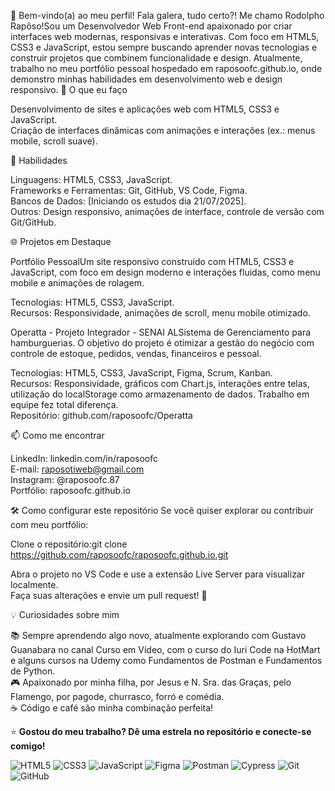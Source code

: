 👋 Bem-vindo(a) ao meu perfil!
Fala galera, tudo certo?! Me chamo Rodolpho Rapôso!Sou um Desenvolvedor Web Front-end apaixonado por criar interfaces web modernas, responsivas e interativas. Com foco em HTML5, CSS3 e JavaScript, estou sempre buscando aprender novas tecnologias e construir projetos que combinem funcionalidade e design. Atualmente, trabalho no meu portfólio pessoal hospedado em raposoofc.github.io, onde demonstro minhas habilidades em desenvolvimento web e design responsivo.
🌟 O que eu faço

Desenvolvimento de sites e aplicações web com HTML5, CSS3 e JavaScript.  
Criação de interfaces dinâmicas com animações e interações (ex.: menus mobile, scroll suave).

🚀 Habilidades

Linguagens: HTML5, CSS3, JavaScript.  
Frameworks e Ferramentas: Git, GitHub, VS Code, Figma.  
Bancos de Dados: [Iniciando os estudos dia 21/07/2025].  
Outros: Design responsivo, animações de interface, controle de versão com Git/GitHub.

🌐 Projetos em Destaque

Portfólio PessoalUm site responsivo construído com HTML5, CSS3 e JavaScript, com foco em design moderno e interações fluidas, como menu mobile e animações de rolagem.  

Tecnologias: HTML5, CSS3, JavaScript.  
Recursos: Responsividade, animações de scroll, menu mobile otimizado.


Operatta - Projeto Integrador - SENAI ALSistema de Gerenciamento para hamburguerias. O objetivo do projeto é otimizar a gestão do negócio com controle de estoque, pedidos, vendas, financeiros e pessoal.  

Tecnologias: HTML5, CSS3, JavaScript, Figma, Scrum, Kanban.  
Recursos: Responsividade, gráficos com Chart.js, interações entre telas, utilização do localStorage como armazenamento de dados. Trabalho em equipe fez total diferença.  
Repositório: github.com/raposoofc/Operatta



📫 Como me encontrar

LinkedIn: linkedin.com/in/raposoofc  
E-mail: raposotiweb@gmail.com  
Instagram: @raposoofc.87  
Portfólio: raposoofc.github.io

🛠️ Como configurar este repositório
Se você quiser explorar ou contribuir com meu portfólio:  

Clone o repositório:git clone https://github.com/raposoofc/raposoofc.github.io.git


Abra o projeto no VS Code e use a extensão Live Server para visualizar localmente.  
Faça suas alterações e envie um pull request! 🚀

💡 Curiosidades sobre mim

📚 Sempre aprendendo algo novo, atualmente explorando com Gustavo Guanabara no canal Curso em Vídeo, com o curso do Iuri Code na HotMart e alguns cursos na Udemy como Fundamentos de Postman e Fundamentos de Python.  
🎮 Apaixonado por minha filha, por Jesus e N. Sra. das Graças, pelo Flamengo, por pagode, churrasco, forró e comédia.  
☕ Código e café são minha combinação perfeita!


⭐ **Gostou do meu trabalho? Dê uma estrela no repositório e conecte-se comigo!**

![HTML5](https://img.shields.io/badge/-HTML5-E34F26?logo=html5&logoColor=white)                 ![CSS3](https://img.shields.io/badge/-CSS3-1572B6?logo=css3&logoColor=white)                 ![JavaScript](https://img.shields.io/badge/-JavaScript-F7DF1E?logo=javascript&logoColor=black)        ![Figma](https://img.shields.io/badge/-Figma-F24E1E?logo=figma&logoColor=white)                  ![Postman](https://img.shields.io/badge/-Postman-FF6C37?logo=postman&logoColor=white)                ![Cypress](https://img.shields.io/badge/-Cypress-17202C?logo=cypress&logoColor=white)                  ![Git](https://img.shields.io/badge/-Git-F05032?logo=git&logoColor=white)                  ![GitHub](https://img.shields.io/badge/-GitHub-181717?logo=github&logoColor=white)